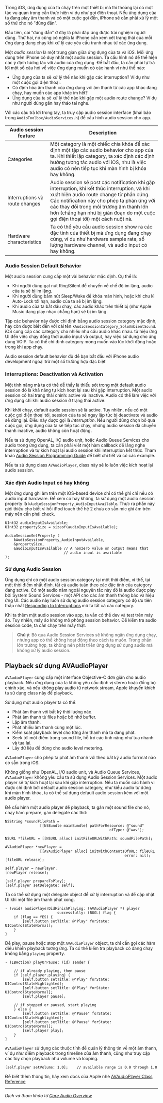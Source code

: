 Trong iOS, ứng dụng của ta chạy trên một thiết bị mà thi thoảng lại có một tác vụ quan trọng cần thực hiện ví dụ như gọi điện thoại. Nếu ứng dụng của ta đang play âm thanh và có một cuộc gọi đến, iPhone sẽ cần phải xử lý một số thứ cho nó "đúng đắn".

Đầu tiên, cái "đúng đắn" ở đây là phải đáp ứng được trải nghiệm người dùng. Thứ hai, nó cũng có nghĩa là iPhone cần xem xét trạng thái của mỗi ứng dụng đang chạy khi xử lý các yêu cầu tranh nhau từ các ứng dụng.

Một *audio session* là một trung gian giữa ứng dụng của ta và iOS. Mỗi ứng dụng trên iPhone có duy nhất một audio session. Ta cấu hình nó để thể hiện các ý định tương tác với audio của ứng dụng. Để bắt đầu, ta cần phải tự trả lời một số câu hỏi về việc ứng dụng muốn có các hành vi như thế nào:

- Ứng dụng của ta sẽ xử lý thế nào khi gặp các interruption? Ví dụ như một cuộc gọi điện thoại.
- Có định hòa âm thanh của ứng dụng với âm thanh từ các app khác đang chạy, hay muốn các app khác im hết?
- Ứng dụng của ta sẽ xử lý thế nào khi gặp một audio route change? Ví dụ như người dùng gắn hay tháo tai nghe.

Với các câu trả lời trong tay, ta truy cập audio session interface (khai báo trong `AudioToolbox/AudioServices.h`) để cấu hình audio session cho app.

| Audio session feature | Description |
| -------- | -------- |
| Categories    | Một category là một chiếc chìa khóa để xác định một tập các audio behavior cho app của ta. Khi thiết lập category, ta xác định các định hướng tương tác audio với iOS, như là việc audio có nên tiếp tục khi màn hình bị khóa hay không. |
| Interruptions và route changes | Audio session sẽ post các notification khi gặp interruption, khi kết thúc interruption, và khi xuất hiện audio route change từ phần cứng. Các notification này cho phép ta phản ứng với các thay đổi trong môi trường âm thanh lớn hơn (chẳng hạn như bị gián đoạn do một cuộc gọi điện thoại tới) một cách nuột nà. |
| Hardware characteristics | Ta có thể yêu cầu audio session show ra các đặc tính của thiết bị mà ứng dụng đang chạy cùng, ví dụ như hardware sample rate, số lượng hardware channel, và audio input có hay không. |

### Audio Session Default Behavior

Một audio session cung cấp một vài behavior mặc định. Cụ thể là:

- Khi người dùng gạt nút Ring/Silent để chuyển về chế độ im lặng, audio của ta sẽ bị im lặng.
- Khi người dùng bấm nút Sleep/Wake để khóa màn hình, hoặc khi chu kì Auto-Lock tới hạn, audio của ta sẽ bị im lặng.
- Khi audio của ta bắt đầu chạy, các audio khác trên thiết bị (như Apple Music đang play nhạc chẳng hạn) sẽ bị im lặng.

Tập các behavior này được chỉ định bằng audio session category mặc định, hay còn được biết đến với cái tên `kAudioSessionCategory_SoloAmbientSound`. iOS cung cấp các category cho nhiều nhu cầu audio khác nhau. từ hiệu ứng UI đến việc chạy đồng thời audio input và output, hay việc sử dụng cho ứng dụng VOIP. Ta có thể chỉ định category mong muốn vào lúc khởi động hoặc trong khi app chạy.

Audio session default behavior đủ để bạn bắt đầu với iPhone audio development ngoại trừ một số trường hợp đặc biệt

### Interruptions: Deactivation và Activation

Một tính năng mà ta có thể dễ thấy là thiếu sót trong một default audio session đó là khả năng tự kích hoạt lại sau khi gặp interruption. Một audio session có hai trạng thái chính: active và inactive. Audio có thể làm việc với ứng dụng chỉ khi audio session ở trạng thái active.

Khi khởi chạy, default audio session sẽ là active. Tuy nhiên, nếu có một cuộc gọi điện thoại tới, session của ta sẽ ngay lập tức bị deactivate và audio sẽ dừng lại. Điều này được gọi là *interruption*. Nếu người dùng chọn bỏ qua cuộc gọi, ứng dụng của ta sẽ tiếp tục chạy, nhưng audio session đã chuyển thành inactive, audio không còn hoạt động.

Nếu ta sử dụng OpenAL, I/O audio unit, hoặc Audio Queue Services cho audio trong ứng dụng, ta cần phải viết một hàm callback để lắng nghe interruption và tự kích hoạt lại audio session khi interruption kết thúc. Tham khảo [Audio Session Programming Guide](https://developer.apple.com/library/archive/documentation/Audio/Conceptual/AudioSessionProgrammingGuide/Introduction/Introduction.html) để biết chi tiết và có các example.

Nếu ta sử dụng class `AVAudioPlayer`, class này sẽ lo luôn việc kích hoạt lại audio session.

### Xác định Audio Input có hay không

Một ứng dụng ghi âm trên một iOS-based device chỉ có thể ghi chỉ nếu có audio input hardware. Để xem có hay không, ta sử dụng một audio session property là `kAudioSessionProperty_AudioInputAvailable`. Thực ra phần này giới thiệu cho biết vì hồi iPod touch thế hệ 2 chưa có sẵn mic ghi âm trên máy nên cần phải check.

```
UInt32 audioInputIsAvailable;
UInt32 propertySize = sizeof(audioInputIsAvailable);
 
AudioSessionGetProperty (
    kAudioSessionProperty_AudioInputAvailable,
    &propertySize,
    &audioInputIsAvailable // A nonzero value on output means that
                           // audio input is available
);
```

### Sử dụng Audio Session

Ứng dụng chỉ có một audio session category tại một thời điểm, vì thế, tại một thời điểm nhất định, tất cả audio tuân theo các đặc tính của category đang active. Có một audio nằm ngoài nguyên tắc này đó là audio được play bởi System Sound Services - một API cho các âm thanh thông báo và hiệu ứng UI. Các audio này luôn sử dụng audio session category có độ ưu tiên thấp nhất [Responding to Interruptions](https://developer.apple.com/library/archive/documentation/Audio/Conceptual/AudioSessionProgrammingGuide/HandlingAudioInterruptions/HandlingAudioInterruptions.html) mô tả tất cả các category.

Khi ta thêm một audio session vào app, ta vẫn có thể dev và test trên máy ảo. Tuy nhiên, máy ảo không mô phỏng session behavior. Để kiểm tra audio session code, ta cần chạy trên máy thật.

> **Chú ý**: Bỏ qua Audio Session Services sẽ không ngăn ứng dụng chạy, nhưng app có thể không hoạt động theo cách ta muốn. Trong phần lớn trường hợp, ta không nên phát triển ứng dụng sử dụng audio mà không xử lý audio session. 

## Playback sử dụng AVAudioPlayer

`AVAudioPlayer` cung cấp một interface Objective-C đơn giản cho audio playback. Nếu ứng dụng của ta không yêu cầu định vị stereo hoặc đồng bộ chính xác, và nếu không play audio từ network stream, Apple khuyến khích ta sử dụng class này để playback.

Sử dụng một audio player ta có thể:

- Phát âm thanh với bất kỳ thời lượng nào.
- Phát âm thanh từ files hoặc bộ nhớ buffer.
- Lặp âm thanh.
- Phát nhiều âm thanh cùng một lúc.
- Kiểm soát playback level cho từng âm thanh mà ta đang phát.
- Seek tới một điểm trong sound file, hỗ trợ các tính năng như tua nhanh và tua lại.
- Lấy dữ liệu để dùng cho audio level metering.

`AVAudioPlayer` cho phép ta phát âm thanh với theo bất kỳ audio forrmat nào có sẵn trong iOS. 

Không giống như OpenAL, I/O audio unit, và Audio Queue Services, `AVAudioPlayer` không yêu cầu ta sử dụng Audio Session Services. Một audio player sẽ tự kích hoạt lại sau khi gặp interruption. Nếu ta muốn các hành vi được chỉ  định bởi default audio session category, như kiểu audio tự dừng khi màn hình khóa, ta có thể sử dụng default audio session kèm với một audio player.

Để cấu hình một audio player để playback, ta gán một sound file cho nó, chạy hàm prepare, gán delegate các thứ:

```
NSString *soundFilePath =
                [[NSBundle mainBundle] pathForResource: @"sound"
                                                ofType: @"wav"];
 
NSURL *fileURL = [[NSURL alloc] initFileURLWithPath: soundFilePath];
 
AVAudioPlayer *newPlayer =
                [[AVAudioPlayer alloc] initWithContentsOfURL: fileURL
                                                       error: nil];
[fileURL release];
 
self.player = newPlayer;
[newPlayer release];
 
[self.player prepareToPlay];
[self.player setDelegate: self];
```

Ta có thể sử dụng một delegate object để xử lý interruption và để cập nhật UI khi một file âm thanh phát xong. 

```
- (void) audioPlayerDidFinishPlaying: (AVAudioPlayer *) player
                        successfully: (BOOL) flag {
    if (flag == YES) {
        [self.button setTitle: @"Play" forState: UIControlStateNormal];
    }
}
```

Để play, pause hoặc stop một `AVAudioPlayer` object, ta chỉ cần gọi các hàm điều khiển playback tương ứng. Ta có thể kiểm tra playback có đang chạy không bằng `playing` property. 

```
- (IBAction) playOrPause: (id) sender {
 
    // if already playing, then pause
    if (self.player.playing) {
        [self.button setTitle: @"Play" forState: UIControlStateHighlighted];
        [self.button setTitle: @"Play" forState: UIControlStateNormal];
        [self.player pause];
 
    // if stopped or paused, start playing
    } else {
        [self.button setTitle: @"Pause" forState: UIControlStateHighlighted];
        [self.button setTitle: @"Pause" forState: UIControlStateNormal];
        [self.player play];
    }
}
```

`AVAudioPlayer` sử dụng các thuộc tính để quản lý thông tin về một âm thanh, ví dụ như điểm playback trong timeline của âm thanh, cũng như truy cập các tùy chọn playback như volume và looping.

```
[self.player setVolume: 1.0];    // available range is 0.0 through 1.0
```

Để biết thêm thông tin, hãy xem docs của Apple nhé [AVAudioPlayer Class Reference](https://developer.apple.com/documentation/avfoundation/avaudioplayer)


-----

*Dịch và tham khảo từ [Core Audio Overview](https://developer.apple.com/library/archive/documentation/MusicAudio/Conceptual/CoreAudioOverview/Introduction/Introduction.html)*
